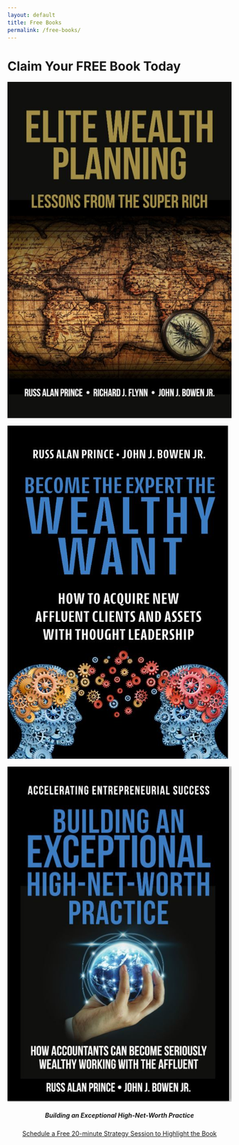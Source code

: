 ```yaml
---
layout: default
title: Free Books
permalink: /free-books/
---
```

<div class="center">
<h1 class="free-book">Claim Your FREE Book Today</h1>



<img src="/img/book1.jpg" class="half-image"><br>

<img src="/img/book2.jpg" class="half-image"><br>

<img src="/img/book.jpg" class="half-image"><br>
</div>

<center>
<h5 class="free-book-subtitle">Building an Exceptional High-Net-Worth Practice</h5>
<p class="readlink"><a href="https://calendly.com/phone2019calendar" target="_blank">Schedule a Free 20-minute Strategy Session to Highlight the Book</a></p>
</center>
